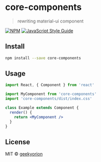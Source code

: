 # core-components

> rewriting material-ui component

[![NPM](https://img.shields.io/npm/v/core-components.svg)](https://www.npmjs.com/package/core-components) [![JavaScript Style Guide](https://img.shields.io/badge/code_style-standard-brightgreen.svg)](https://standardjs.com)

## Install

```bash
npm install --save core-components
```

## Usage

```jsx
import React, { Component } from 'react'

import MyComponent from 'core-components'
import 'core-components/dist/index.css'

class Example extends Component {
  render() {
    return <MyComponent />
  }
}
```

## License

MIT © [geekyorion](https://github.com/geekyorion)
